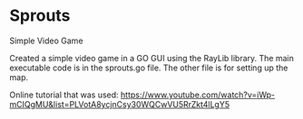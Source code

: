 # Sprouts

Simple Video Game

Created a simple video game in a GO GUI using the RayLib library. The main executable code is in the sprouts.go file. The other file is for setting up the map. 

Online tutorial that was used: https://www.youtube.com/watch?v=iWp-mCIQgMU&list=PLVotA8ycjnCsy30WQCwVU5RrZkt4lLgY5
